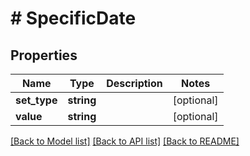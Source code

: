 # # SpecificDate

## Properties

Name | Type | Description | Notes
------------ | ------------- | ------------- | -------------
**set_type** | **string** |  | [optional]
**value** | **string** |  | [optional]

[[Back to Model list]](../../README.md#models) [[Back to API list]](../../README.md#endpoints) [[Back to README]](../../README.md)
